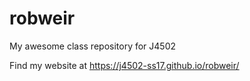 # robweir
My awesome class repository for J4502

Find my website at https://j4502-ss17.github.io/robweir/

